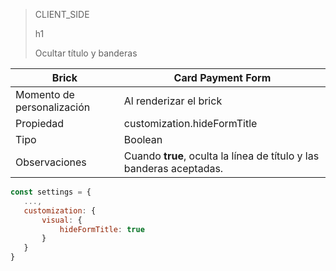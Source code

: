 > CLIENT_SIDE
>
> h1
>
> Ocultar título y banderas

| Brick  | Card Payment Form  |
| --- | --- |
| Momento de personalización  |  Al renderizar el brick  |
| Propiedad  | customization.hideFormTitle  |
| Tipo  | Boolean  |
| Observaciones  | Cuando **true**, oculta la línea de título y las banderas aceptadas.  |

```javascript
const settings = {
   ...,
   customization: {
       visual: {
           hideFormTitle: true
       }
   }
}
```